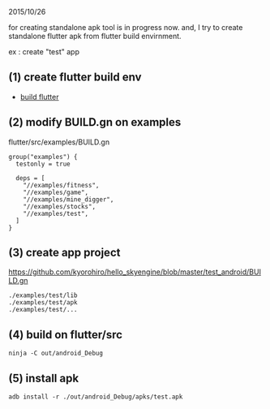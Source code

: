 2015/10/26

for creating standalone apk tool is in progress now.
and, I try to create standalone flutter apk from flutter build envirnment.


ex : create "test" app

## (1) create flutter build env
  * [build flutter](build_flutter/README.md)

## (2) modify BUILD.gn on examples
flutter/src/examples/BUILD.gn
```
group("examples") {
  testonly = true

  deps = [
    "//examples/fitness",
    "//examples/game",
    "//examples/mine_digger",
    "//examples/stocks",
    "//examples/test",
  ]
}
```
## (3) create app project
https://github.com/kyorohiro/hello_skyengine/blob/master/test_android/BUILD.gn

```
./examples/test/lib
./examples/test/apk
./examples/test/...
```

## (4) build on flutter/src
```
ninja -C out/android_Debug
```

## (5) install apk
```
adb install -r ./out/android_Debug/apks/test.apk 

```
